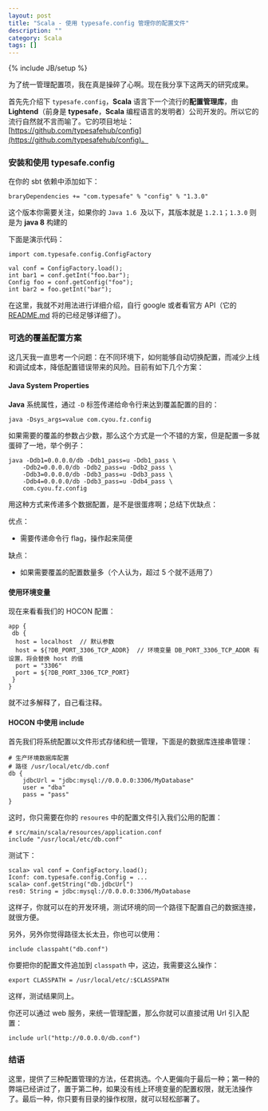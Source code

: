 ```yaml
---
layout: post
title: "Scala - 使用 typesafe.config 管理你的配置文件"
description: ""
category: Scala
tags: []
---
```

{% include JB/setup %}

为了统一管理配置项，我在真是操碎了心啊。现在我分享下这两天的研究成果。

首先先介绍下 `typesafe.config`，**Scala** 语言下一个流行的**配置管理库**，由 **Lightend**（前身是 **typesafe**，**Scala** 编程语言的发明者）公司开发的。所以它的流行自然就不言而喻了。它的项目地址：[https://github.com/typesafehub/config](https://github.com/typesafehub/config)。

### 安装和使用 typesafe.config

在你的 sbt 依赖中添加如下：

	braryDependencies += "com.typesafe" % "config" % "1.3.0"
	
这个版本你需要关注，如果你的 `Java 1.6 `及以下，其版本就是 `1.2.1`；`1.3.0` 则是为 **java 8** 构建的

下面是演示代码：

	import com.typesafe.config.ConfigFactory
	
	val conf = ConfigFactory.load();
	int bar1 = conf.getInt("foo.bar");
	Config foo = conf.getConfig("foo");
	int bar2 = foo.getInt("bar");

	
在这里，我就不对用法进行详细介绍，自行 google 或者看官方 API（它的 [README.md](https://github.com/typesafehub/config/blob/master/README.md) 将的已经足够详细了）。

### 可选的覆盖配置方案

这几天我一直思考一个问题：在不同环境下，如何能够自动切换配置，而减少上线和调试成本，降低配置错误带来的风险。目前有如下几个方案：

#### Java System Properties

**Java** 系统属性，通过 `-D` 标签传递给命令行来达到覆盖配置的目的：

	java -Dsys_args=value com.cyou.fz.config
	
如果需要的覆盖的参数占少数，那么这个方式是一个不错的方案，但是配置一多就蛋碎了一地，举个例子：

	java -Ddb1=0.0.0.0/db -Ddb1_pass=u -Ddb1_pass \
		-Ddb2=0.0.0.0/db -Ddb2_pass=u -Ddb2_pass \
		-Ddb3=0.0.0.0/db -Ddb3_pass=u -Ddb3_pass \
		-Ddb4=0.0.0.0/db -Ddb3_pass=u -Ddb4_pass \
		com.cyou.fz.config
		
用这种方式来传递多个数据配置，是不是很蛋疼啊；总结下优缺点：

优点：

* 需要传递命令行 flag，操作起来简便

缺点：

* 如果需要覆盖的配置数量多（个人认为，超过 5 个就不适用了）

#### 使用环境变量

现在来看看我们的 HOCON 配置：

	app {
	 db {
	  host = localhost	// 默认参数
	  host = ${?DB_PORT_3306_TCP_ADDR}	// 环境变量 DB_PORT_3306_TCP_ADDR 有设置，将会替换 host 的值
	  port = "3306"
	  port = ${?DB_PORT_3306_TCP_PORT}
	 }
	}
	
就不过多解释了，自己看注释。

#### HOCON 中使用 include 

首先我们将系统配置以文件形式存储和统一管理，下面是的数据库连接串管理：

	# 生产环境数据库配置
	# 路径 /usr/local/etc/db.conf
	db {
		jdbcUrl = "jdbc:mysql://0.0.0.0:3306/MyDatabase"
		user = "dba"
		pass = "pass"
	}
	
	
这时，你只需要在你的 `resoures` 中的配置文件引入我们公用的配置：

	# src/main/scala/resources/application.conf
	include "/usr/local/etc/db.conf"
	
测试下：

	scala> val conf = ConfigFactory.load();
	Iconf: com.typesafe.config.Config = ... 
	scala> conf.getString("db.jdbcUrl")
	res0: String = jdbc:mysql://0.0.0.0:3306/MyDatabase
	
这样子，你就可以在的开发环境，测试环境的同一个路径下配置自己的数据连接，就很方便。

另外，另外你觉得路径太长太丑，你也可以使用：

	include classpaht("db.conf")
	
你要把你的配置文件追加到 `classpath` 中，这边，我需要这么操作：

	export CLASSPATH = /usr/local/etc/:$CLASSPATH
	
这样，测试结果同上。

你还可以通过 web 服务，来统一管理配置，那么你就可以直接试用 Url 引入配置：

	include url("http://0.0.0.0/db.conf")

### 结语

这里，提供了三种配置管理的方法，任君挑选。个人更偏向于最后一种；第一种的弊端已经讲过了，置于第二种，如果没有线上环境变量的配置权限，就无法操作了。最后一种，你只要有目录的操作权限，就可以轻松部署了。
	


